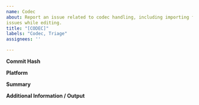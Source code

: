 ```yaml
---
name: Codec
about: Report an issue related to codec handling, including importing footage or any footage usage
issues while editing.
title: "[CODEC]"
labels: "Codec, Triage"
assignees: ''

---
```

**Commit Hash**

**Platform**

**Summary**

**Additional Information / Output**
